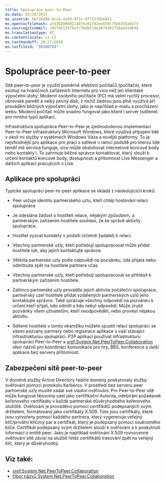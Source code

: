```yaml
---
title: Spolupráce peer-to-Peer
ms.date: 03/30/2017
ms.assetid: b6216d88-bccb-4a59-9f1c-9f751708e811
ms.openlocfilehash: a7d382006921487ea91f82ee830c75b6355a01f3
ms.sourcegitcommit: c93fd5139f9efcf6db514e3474301738a6d1d649
ms.translationtype: MT
ms.contentlocale: cs-CZ
ms.lasthandoff: 10/27/2018
ms.locfileid: "50180784"
---
```

# <a name="peer-to-peer-collaboration"></a>Spolupráce peer-to-peer

Sítě peer-to-peer je využití poměrně efektivní počítačů (počítače), které existují na hraničních zařízeních Internetu pro více než jen klientské výpočetní úlohy. Moderní osobního počítače (PC) má velmi rychlý procesor, obrovské paměti a velký pevný disk, z nichž žádnou jsou plně využívá při provádění běžných výpočetní úlohy, jako je například e-mailu a procházení webu. Moderní počítač může snadno fungovat jako klient i server (sdílené) pro mnoho typů aplikací.  
  
Infrastruktura spolupráce Peer-to-Peer je zjednodušenou implementaci Peer-to-Peer infrastruktury Microsoft Windows, které využívá připojení lidé v okolí mi služby v systémech Windows Vista a novější platformy. To je nejvhodnější pro aplikace pro práci s sdílené v rámci podsítě pro kterou lidé téměř mě service funguje, sice může obsluhovat internetové koncové body nebo kontakty i. To zahrnuje běžné správce kontaktovat, který slouží k určení kontaktů koncové body, dostupnosti a přítomnost Live Messenger a dalších aplikací pracujících s Live.  
  
## <a name="collaboration-applications"></a>Aplikace pro spolupráci

 Typické spolupráci peer-to-peer aplikace se skládá z následujících kroků:  
  
-   Peer určuje identitu partnerského uzlu, kteří chtějí hostování relaci spolupráce  
  
-   Je odeslána žádost o hostiteli relace, nějakým způsobem, a partnerským zařízením hostitele souhlasí, že ke správě aktivity spolupráce.  
  
-   Hostitel vyzvat kontakty v podsíti (včetně žadatel) k relaci.  
  
-   Všechny partnerské uzly, kteří potřebují spolupracovat může přidat hostitele tak, aby jejich kontaktujte správce.  
  
-   Většina partnerské uzly pošle odpovědi na pozvánku, zda přijata nebo odmítnuta zpět na hostitele partnera včas.  
  
-   Všechny partnerské uzly, kteří potřebují spolupracovat se přihlásit k partnerským zařízením hostitele.  
  
-   Zatímco partnerské uzly provádíte jejich aktivita počáteční spolupráce, partnerský uzel hostitele přidat vzdálených partnerských uzlů jeho kontaktujte správce. Také zpracuje všechny odpovědi na pozvánku k určení kteří přijali, kdo odmítl a kdo nebyl odpovědi.  Může zrušit pozvánky všem uživatelům, kteří neodpověděli, nebo provést nějakou aktivitu.  
  
-   Sdílené hostitele v tomto okamžiku můžete spustit relaci spolupráci se všemi pozvaný partnery nebo registrace aplikace s vaší stávající infrastrukturou spolupráci.  P2P aplikací používat infrastrukturu spolupráci Peer-to-Peer a <xref:System.Net.PeerToPeer.Collaboration> obor názvů pro koordinaci komunikace pro hry, BBS, konference a další aplikace bez serveru přítomnost.  
  
## <a name="peer-to-peer-networking-security"></a>Zabezpečení sítě peer-to-peer  

 V doméně služby Active Directory řadiče domény poskytovaly služby ověřování pomocí protokolu Kerberos. V prostředí bez serveru peer partnerské uzly musíte zadat své vlastní ověřování. Pro Peer-to-Peer sítě může fungovat libovolný uzel jako certifikační Autorita, odebírání požadavek kořenového certifikátu v každé partnerské důvěryhodného kořenového úložiště. Ověřování je prováděno pomocí certifikátů podepsaných svým držitelem, formátovaný jako certifikáty X.509. Toto jsou certifikáty, které jsou vytvořeny pomocí každého partnera, který vygeneruje veřejný klíč/privátní klíčový pár a certifikát, který je podepsaný pomocí soukromého klíče. Certifikát podepsaný svým držitelem slouží k ověřování a k poskytnutí informací o entitě peer. Jako je například ověřování X.509 rovnocenné ověřování sítě závisí na službě řetěz certifikátů trasování zpět na veřejný klíč, který je důvěryhodný.  
  
## <a name="see-also"></a>Viz také:
- <xref:System.Net.PeerToPeer.Collaboration>  
- [Obor názvů System.Net.PeerToPeer.Collaboration](../../../docs/framework/network-programming/about-the-system-net-peertopeer-collaboration-namespace.md)

